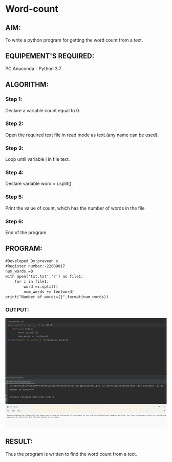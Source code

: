 # Word-count
## AIM:
To write a python program for getting the word count from a text.
## EQUIPEMENT'S REQUIRED: 
PC
Anaconda - Python 3.7
## ALGORITHM: 
### Step 1:

Declare a variable count equal to 0.
### Step 2: 
Open the required text file in read mode as text.(any name can be used).
### Step 3: 
Loop until variable i in file text.

### Step 4:  
Declare variable word = i.split().
### Step 5: 

Print the value of count, which has the number of words in the file
### Step 6: 
End of the program
## PROGRAM:
```
#Developed By:praveen s
#Register number:-22009017
num_words =0
with open('txt.txt','r') as file1:
    for i in file1:
        word =i.split()
        num_words += len(word)
print("Number of words={}".format(num_words))
```

### OUTPUT:
![img](word.png)
![eig](txt.png)



## RESULT:
Thus the program is written to find the word count from a text.
